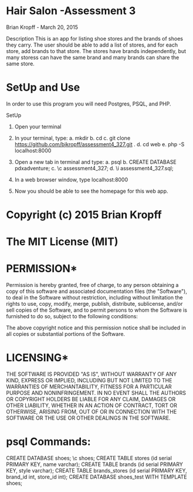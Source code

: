 # Hair Salon -Assessment 3
Brian Kropff - March 20, 2015

Description This is an app for listing shoe stores and the brands of shoes they
carry. The user should be able to add a list of stores, and for each store, add
brands to that store. The stores have brands independently, but many storess
can have the same brand and many brands can share the same store.

# SetUp and Use
In order to use this program you will need Postgres, PSQL, and PHP.

SetUp
1. Open your terminal

2. In your terminal, type:
    a.  mkdir <folder name>
    b.  cd <folder name>
    c.  git clone https://github.com/bjkropff/assessment4_327.git .
    d.  cd web
    e.  php -S localhost:8000

3.  Open a new tab in terminal and type:
    a.  psql
    b.  CREATE DATABASE pdxadventure;
    c.  \c assessment4_327;
    d.  \i assessment4_327.sql;

3.  In a web browser window, type localhost:8000

4.  Now you should be able to see the homepage for this web app.

# Copyright (c) 2015 Brian Kropff

# The MIT License (MIT)

# PERMISSION*
Permission is hereby granted, free of charge, to any person obtaining a copy of
this software and associated documentation files (the "Software"), to deal in
the Software without restriction, including without limitation the rights to
use, copy, modify, merge, publish, distribute, sublicense, and/or sell copies
of the Software, and to permit persons to whom the Software is furnished to
do so, subject to the following conditions:

The above copyright notice and this permission notice shall be included in all
 copies or substantial portions of the Software.

# LICENSING*
THE SOFTWARE IS PROVIDED "AS IS", WITHOUT WARRANTY OF ANY KIND, EXPRESS OR
 IMPLIED, INCLUDING BUT NOT LIMITED TO THE WARRANTIES OF MERCHANTABILITY,
FITNESS FOR A PARTICULAR PURPOSE AND NONINFRINGEMENT. IN NO EVENT SHALL THE
AUTHORS OR COPYRIGHT HOLDERS BE LIABLE FOR ANY CLAIM, DAMAGES OR OTHER
LIABILITY, WHETHER IN AN ACTION OF CONTRACT, TORT OR OTHERWISE, ARISING
FROM, OUT OF OR IN CONNECTION WITH THE SOFTWARE OR THE USE OR OTHER
DEALINGS IN THE SOFTWARE.

# psql Commands:
CREATE DATABASE shoes;
\c shoes;
CREATE TABLE stores (id serial PRIMARY KEY, name varchar);
CREATE TABLE brands (id serial PRIMARY KEY, style varchar);
CREATE TABLE brands_stores (id serial PRIMARY KEY, brand_id int, store_id int);
CREATE DATABASE shoes_test WITH TEMPLATE shoes;
